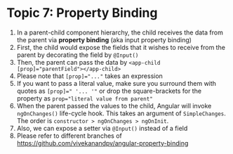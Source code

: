 # Topic 7: Property Binding

1. In a parent-child component hierarchy, the child receives the data from the parent via **property binding** (aka input property binding)
2. First, the child would expose the fields that it wishes to receive from the parent by decorating the field by `@Input()`
3. Then, the parent can pass the data by `<app-child [prop]="parentField"></app-child>`
4. Please note that `[prop]="..."` takes an expression
5. If you want to pass a literal value, make sure you surround them with quotes as `[prop]=" '... '"` or drop the square-brackets for the property as `prop="literal value from parent"`
6. When the parent passed the values to the child, Angular will invoke `ngOnChanges()` life-cycle hook. This takes an argument of `SimpleChanges`. The order is `constructor > ngOnChanges > ngOnInit`.
7. Also, we can expose a setter via `@Input()` instead of a field
8. Please refer to different branches of <https://github.com/vivekanandpv/angular-property-binding>
